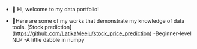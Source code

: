 - 👋 Hi, welcome to my data portfolio!


- 👋Here are some of my works that demonstrate my knowledge of data tools.
[Stock prediction] (https://github.com/LatikaMeelu/stock_price_prediction)
-Beginner-level NLP
-A little dabble in numpy

